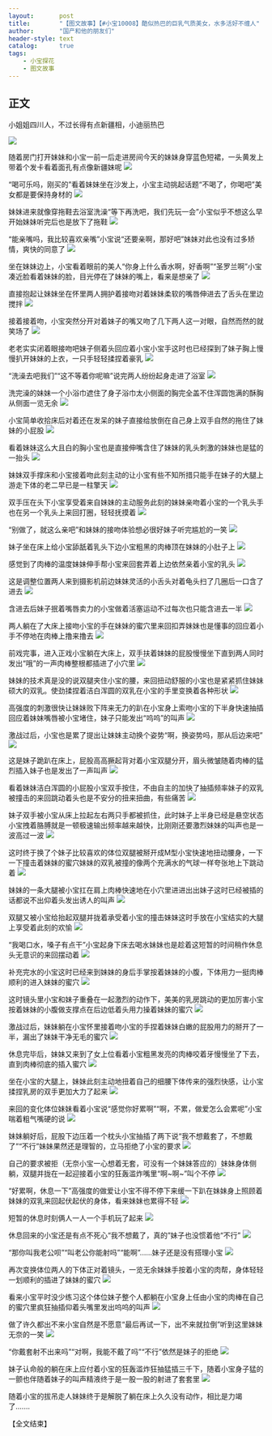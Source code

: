 ```yaml
---
layout:       post
title:        "【图文故事】【#小宝10008】酷似热巴的巨乳气质美女，水多活好不缠人"
author:       "国产和他的朋友们"
header-style: text
catalog:      true
tags:
    - 小宝探花
    - 图文故事
---
```


## 正文

小姐姐四川人，不过长得有点新疆相，小迪丽热巴

![](https://pj.oz0ays.app/tupian/forum/202408/18/164546pyziy3384yy2de3d.gif)

随着房门打开妹妹和小宝一前一后走进房间今天的妹妹身穿蓝色短裙，一头黄发上带着个发卡看着面孔有点像新疆妹呢
![](https://pj.oz0ays.app/tupian/forum/202408/18/164551o72eqdc1c72d31ez.gif)

“喝可乐吗，刚买的”看着妹妹坐在沙发上，小宝主动挑起话题“不喝了，你喝吧”美女都是要保持身材的
![](https://pj.oz0ays.app/tupian/forum/202408/18/164556mdw8zqqd0gi8mxt8.gif)

妹妹进来就像穿拖鞋去浴室洗澡“等下再洗吧，我们先玩一会”小宝似乎不想这么早开始妹妹听完后也是放下了拖鞋
![](https://pj.oz0ays.app/tupian/forum/202408/18/164602pq3373yn6qtvay36.gif)

“能亲嘴吗，我比较喜欢亲嘴”小宝说“还要亲啊，那好吧”妹妹对此也没有过多矫情，爽快的同意了
![](https://pj.oz0ays.app/tupian/forum/202408/18/164609z9i58b9xkqrskqfs.gif)

坐在妹妹边上，小宝看着眼前的美人“你身上什么香水啊，好香啊”“圣罗兰啊”小宝凑近脸看着妹妹的脸，目光停在了妹妹的嘴上，看来是想亲了
![](https://pj.oz0ays.app/tupian/forum/202408/18/164615ajm0fj6bm996lmpc.gif)

直接抱起让妹妹坐在怀里两人拥护着接吻对着妹妹柔软的嘴唇伸进去了舌头在里边搅拌
![](https://pj.oz0ays.app/tupian/forum/202408/18/164622dsrjajsbs9mrbssp.gif)

接着接着吻，小宝突然分开对着妹子的嘴又吻了几下两人这一对眼，自然而然的就笑场了
![](https://pj.oz0ays.app/tupian/forum/202408/18/164629ucnh6lnv66hzi6ml.gif)

老老实实闭着眼接吻吧妹子侧着头回应着小宝小宝手这时也已经探到了妹子胸上慢慢扒开妹妹的上衣，一只手轻轻揉捏着豪乳
![](https://pj.oz0ays.app/tupian/forum/202408/18/164653b375ute1xz5jrqnq.gif)

“洗澡去吧我们”“这不等着你呢嘛”说完两人纷纷起身走进了浴室
![](https://pj.oz0ays.app/tupian/forum/202408/18/164657pbghv1kvs44c16sr.gif)

洗完澡的妹妹一个小浴巾遮住了身子浴巾太小侧面的胸完全盖不住浑圆饱满的酥胸从侧面一览无余
![](https://pj.oz0ays.app/tupian/forum/202408/18/164703x8ggm7llrgtls0ss.gif)

小宝简单收拾床后对着还在发呆的妹子直接给放倒在自己身上双手自然的拖住了妹妹的小屁股
![](https://pj.oz0ays.app/tupian/forum/202408/18/164709l6k6nfkfh4btw631.gif)

看着妹妹这么大且白的胸小宝也是直接伸嘴含住了妹妹的乳头刺激的妹妹也是猛的一抬头
![](https://pj.oz0ays.app/tupian/forum/202408/18/164714nwp8cw51ixmzf8c7.gif)

妹妹双手撑床和小宝接着吻此刻主动的让小宝有些不知所措只能手在妹子的大腿上游走下体的老二早已是一柱擎天
![](https://pj.oz0ays.app/tupian/forum/202408/18/164719e6ct6niftnrnfggn.gif)

双手压在头下小宝享受着来自妹妹的主动服务此刻的妹妹亲吻着小宝的一个乳头手也在另一个乳头上来回打圈，轻轻抚摸着
![](https://pj.oz0ays.app/tupian/forum/202408/18/164726o28f6z8bbyp4k8zg.gif)

“别做了，就这么亲吧”和妹妹的接吻体验想必很好妹子听完尴尬的一笑
![](https://pj.oz0ays.app/tupian/forum/202408/18/164730zys7s34spsslzlzi.gif)

妹子坐在床上给小宝舔舐着乳头下边小宝粗黑的肉棒顶在妹妹的小肚子上
![](https://pj.oz0ays.app/tupian/forum/202408/18/164737pldofmzfrdcbfxqc.gif)

感觉到了肉棒的温度妹妹伸手帮小宝来回套弄着上边依然亲着小宝的乳头
![](https://pj.oz0ays.app/tupian/forum/202408/18/164745j12qeiv2as1n10se.gif)

这是调整位置两人来到摄影机前边妹妹灵活的小舌头对着龟头扫了几圈后一口含了进去
![](https://pj.oz0ays.app/tupian/forum/202408/18/164750gsrkiveeznjjjknn.gif)

含进去后妹子抿着嘴唇卖力的小宝做着活塞运动不过每次也只能含进去一半
![](https://pj.oz0ays.app/tupian/forum/202408/18/164757xd66wvxsvssloxvy.gif)

两人躺在了大床上接吻小宝的手在妹妹的蜜穴里来回扣弄妹妹也是懂事的回应着小手不停地在肉棒上撸来撸去
![](https://pj.oz0ays.app/tupian/forum/202408/18/164804dfo9ms3q8m528gs3.gif)

前戏完事，进入正戏小宝躺在大床上，双手扶着妹妹的屁股慢慢坐下直到两人同时发出“哦”的一声肉棒整根都插进了小穴里
![](https://pj.oz0ays.app/tupian/forum/202408/18/164810km7je11fz6j6ck86.gif)

妹妹的技术真是没的说双腿夹住小宝的腰，来回扭动舒服的小宝也是紧紧抓住妹妹硕大的双乳。使劲揉捏着洁白浑圆的双乳在小宝的手里变换着各种形状
![](https://pj.oz0ays.app/tupian/forum/202408/18/164815yjgmao4boa0gwb0d.gif)

高强度的刺激很快让妹妹败下阵来无力的趴在小宝身上索吻小宝的下半身快速抽插回应着妹妹嘴唇被小宝堵住，妹子只能发出“呜呜”的叫声
![](https://pj.oz0ays.app/tupian/forum/202408/18/164820eaxuuuxxxux3zuux.gif)

激战过后，小宝也是累了提出让妹妹主动换个姿势“啊，换姿势吗，那从后边来吧”
![](https://pj.oz0ays.app/tupian/forum/202408/18/164838jzai6rh7hmzirxyp.gif)

这是妹子跪趴在床上，屁股高高撅起背对着小宝双腿分开，眉头微皱随着肉棒的猛烈插入妹子也是发出了一声叫声
![](https://pj.oz0ays.app/tupian/forum/202408/18/164847bo9ssgir49zz9a4k.gif)

看着妹妹洁白浑圆的小屁股小宝双手按住，不由自主的加快了抽插频率妹子的双乳被撞击的来回跳动着头也是不安分的扭来扭曲，有些痛苦
![](https://pj.oz0ays.app/tupian/forum/202408/18/164853fbs7lslxnlclicln.gif)

妹子双手被小宝从床上拉起左右两只手都被抓住，此时妹子上半身已经是悬空状态小宝拽着胳膊就是一顿极速输出频率越来越快，比刚刚还要激烈妹妹的叫声也是一波高过一波
![](https://pj.oz0ays.app/tupian/forum/202408/18/164859by3k9xkkuk3f2ltz.gif)

这时终于换了个妹子比较喜欢的体位双腿被掰开成M型小宝快速地扭动腰身，一下一下撞击着妹妹的蜜穴妹妹的双乳被撞的像两个充满水的气球一样夸张地上下跳动着
![](https://pj.oz0ays.app/tupian/forum/202408/18/164904n47xt4itziuxntun.gif)

妹妹的一条大腿被小宝扛在肩上肉棒快速地在小穴里进进出出妹子这时已经被插的话都说不出仰着头发出诱人的叫声
![](https://pj.oz0ays.app/tupian/forum/202408/18/164911xh3qqptppha6ad7h.gif)

双腿又被小宝给抬起双腿并拢着承受着小宝的撞击妹妹这时手放在小宝结实的大腿上享受着此刻的欢愉
![](https://pj.oz0ays.app/tupian/forum/202408/18/164920oqd89u96crhv6zku.gif)

“我喝口水，嗓子有点干”小宝起身下床去喝水妹妹也是趁着这短暂的时间稍作休息头无意识的来回摆动着
![](https://pj.oz0ays.app/tupian/forum/202408/18/164928l05edhoqd5t56dlt.gif)

补充完水的小宝这时已经来到妹妹的身后手掌按着妹妹的小腹，下体用力一挺肉棒顺利的进入妹妹的蜜穴
![](https://pj.oz0ays.app/tupian/forum/202408/18/164931xanap1x2rlnl28n4.gif)

这时镜头里小宝和妹子重叠在一起激烈的动作下，美美的乳房跳动的更加厉害小宝按着妹妹的小腹做支撑点在后边低着头用力操着妹妹的蜜穴
![](https://pj.oz0ays.app/tupian/forum/202408/18/164936agz0myz5lmrwym4r.gif)

激战过后，妹妹躺在小宝怀里接着吻小宝的手捏着妹妹白嫩的屁股用力的掰开了一半，漏出了妹妹干净无毛的蜜穴
![](https://pj.oz0ays.app/tupian/forum/202408/18/164941ht1d2zgcgxkxclxq.gif)

休息完毕后，妹妹又来到了女上位看着小宝粗黑发亮的肉棒咬着牙慢慢坐了下去，直到肉棒彻底的插入蜜穴
![](https://pj.oz0ays.app/tupian/forum/202408/18/164946sor4qr1q74ggw4qo.gif)

坐在小宝的大腿上，妹妹此刻主动地扭着自己的细腰下体传来的强烈快感，让小宝揉捏乳房的双手更加大力了起来
![](https://pj.oz0ays.app/tupian/forum/202408/18/164954tdd7flwic62x7cm3.gif)

来回的变化体位妹妹看着小宝说“感觉你好累啊”“啊，不累，做爱怎么会累呢”小宝喘着粗气嘴硬的说
![](https://pj.oz0ays.app/tupian/forum/202408/18/165001p8zjwjq6z0fzqzt8.gif)

妹妹躺好后，屁股下边压着一个枕头小宝抽插了两下说“我不想戴套了，不想戴了”“不行”妹妹果然还是理智的，立马拒绝了小宝的要求
![](https://pj.oz0ays.app/tupian/forum/202408/18/165007t0xi80awtj0cxt0z.gif)

自己的要求被拒（无奈小宝一心想着无套，可没有一个妹妹答应的）妹妹身体侧躺，双腿并拢在一起迎接着小宝的狂轰滥炸嘴里“啊~啊~”叫个不停
![](https://pj.oz0ays.app/tupian/forum/202408/18/165009wd0dveletpte3bsn.gif)

“好累啊，休息一下”高强度的做爱让小宝不得不停下来缓一下趴在妹妹身上照顾着妹妹的双乳来回起伏起伏的身体，看来妹妹也累得不轻
![](https://pj.oz0ays.app/tupian/forum/202408/18/165014vum55zanuuugeuuu.gif)

短暂的休息时刻俩人一人一个手机玩了起来
![](https://pj.oz0ays.app/tupian/forum/202408/18/165019d8wyn8ilachchygg.gif)

休息回来的小宝还是有点不死心“我不想戴了，真的”妹子也没惯着他“不行”
![](https://pj.oz0ays.app/tupian/forum/202408/18/165025hmrirvl9j4i49ni5.gif)

“那你叫我老公呗”“叫老公你能射吗”“能啊”......妹子还是没有搭理小宝
![](https://pj.oz0ays.app/tupian/forum/202408/18/165033mdnl7so03333tyty.gif)

再次变换体位两人的下体正对着镜头，一览无余妹妹手按着小宝的肉帮，身体轻轻一划顺利的插进了妹妹的蜜穴
![](https://pj.oz0ays.app/tupian/forum/202408/18/165039k08tpwx4d4kze28g.gif)

看来小宝平时没少练习这个体位妹子整个人都躺在小宝身上任由小宝的肉棒在自己的蜜穴里疯狂抽插仰着头嘴里发出呜呜的叫声
![](https://pj.oz0ays.app/tupian/forum/202408/18/165043h7epxb0xifohd7ef.gif)

做了许久都出不来小宝自然是不愿意“最后再试一下，出不来就拉倒”听到这里妹妹无奈的一笑
![](https://pj.oz0ays.app/tupian/forum/202408/18/165048ox24d4wxtjq3dt7w.gif)

“你戴套射不出来吗”“对啊，我能不戴了吗”“不行”依然是妹子的拒绝
![](https://pj.oz0ays.app/tupian/forum/202408/18/165107r52frlp2plf01fwn.gif)

妹子认命般的躺在床上应付着小宝的狂轰滥炸狂抽猛插三千下，随着小宝身子猛的一颤也伴随着妹子的叫声精液终于是一股一股的射进了套套里
![](https://pj.oz0ays.app/tupian/forum/202408/18/165111a7xmjxhh8la0l0xa.gif)

随着小宝的拔吊走人妹妹终于是解脱了躺在床上久久没有动作，相比是力竭了.......

【全文结束】